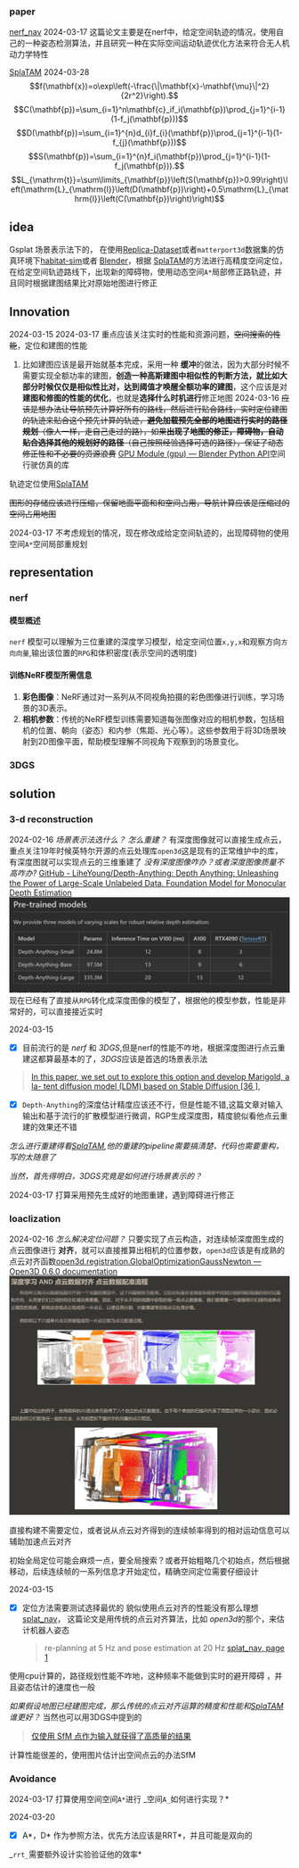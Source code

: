 ### paper

[nerf_nav](../../docs/papers/nerf_nav.pdf)
2024-03-17
这篇论文主要是在nerf中，给定空间轨迹的情况，使用自己的一种姿态检测算法，并且研究一种在实际空间运动轨迹优化方法来符合无人机动力学特性

[SplaTAM](../../docs/papers/SplaTAM.pdf)
2024-03-28
$$f(\mathbf{x})=o\exp\left(-\frac{\|\mathbf{x}-\mathbf{\mu}\|^2}{2r^2}\right).$$
$$C(\mathbf{p})=\sum_{i=1}^n\mathbf{c}_if_i(\mathbf{p})\prod_{j=1}^{i-1}(1-f_j(\mathbf{p}))$$
$$D(\mathbf{p})=\sum_{i=1}^{n}d_{i}f_{i}(\mathbf{p})\prod_{j=1}^{i-1}(1-f_{j}(\mathbf{p}))$$
$$S(\mathbf{p})=\sum_{i=1}^{n}f_i(\mathbf{p})\prod_{j=1}^{i-1}(1-f_j(\mathbf{p})).$$
$$L_{\mathrm{t}}=\sum\limits_{\mathbf{p}}\left(S(\mathbf{p})>0.99\right)\left(\mathrm{L}_{\mathrm{l}}\left(D(\mathbf{p})\right)+0.5\mathrm{L}_{\mathrm{l}}\left(C(\mathbf{p})\right)\right)$$

## idea

Gsplat 场景表示法下的，
在使用[Replica-Dataset](https://github.com/SupaVision/Replica-Dataset)或者`matterport3d`数据集的仿真环境下[habitat-sim](https://github.com/facebookresearch/habitat-sim)或者 [Blender](https://docs.blender.org/api/current/info_quickstart.html)，根据
[SplaTAM](../../docs/papers/SplaTAM.pdf)的方法进行高精度空间定位，在给定空间轨迹路线下，出现新的障碍物，使用动态空间`A*`局部修正路轨迹，并且同时根据建图结果比对原始地图进行修正

## Innovation

2024-03-15
2024-03-17
重点应该关注实时的性能和资源问题，~~空间搜索的性能~~，定位和建图的性能

1. 比如建图应该是最开始就基本完成，采用一种 **缓冲**的做法，因为大部分时候不需要实现全额功率的建图，**创造一种高斯建图中相似性的判断方法，就比如大部分时候仅仅是相似性比对，达到阈值才唤醒全额功率的建图**，这个应该是对 **建图和修图的性能的优化**，也就是**选择什么时机进行**修正地图
   2024-03-16
   ~~应该是想办法让导航预先计算好所有的路线，然后进行贴合路线，实时定位建图的轨迹来贴合这个预先计算的轨迹，**避免加载预先全部的地图进行实时的路径规划**（像人一样，走自己走过的路），如果**出现了地图的修正，障碍物，自动贴合选择其他的规划好的路径**（自己按照经验选择可选的路径），保证了动态修正性和不必要的资源浪费~~
   [GPU Module (gpu) — Blender Python API](https://docs.blender.org/api/current/gpu.html)空间行驶仿真的库

轨迹定位使用[SplaTAM](../../docs/papers/SplaTAM.pdf)

~~图形的存储应该进行压缩，保留地面平面和和空间占用，导航计算应该是压缩过的空间占用地图~~

2024-03-17
不考虑规划的情况，现在修改成给定空间轨迹的，出现障碍物的使用空间`A*`空间局部重规划

## representation

### nerf

#### 模型概述

`nerf` 模型可以理解为三位重建的深度学习模型，给定空间位置`x,y,x`和观察方向`方向向量`,输出该位置的`RPG`和体积密度\(表示空间的透明度)

#### 训练NeRF模型所需信息

1. **彩色图像**：NeRF通过对一系列从不同视角拍摄的彩色图像进行训练，学习场景的3D表示。
2. **相机参数**：传统的NeRF模型训练需要知道每张图像对应的相机参数，包括相机的位置、朝向（姿态）和内参（焦距、光心等）。这些参数用于将3D场景映射到2D图像平面，帮助模型理解不同视角下观察到的场景变化。

### 3DGS

## solution

### 3-d reconstruction

2024-02-16
_场景表示法选什么？_
_怎么重建？_
有深度图像就可以直接生成点云，重点关注19年时候英特尔开源的点云处理库`open3d`这是现有的正常维护中的库，有深度图就可以实现点云的三维重建了
_没有深度图像咋办？或者深度图像质量不高咋办?_
[GitHub - LiheYoung/Depth-Anything: Depth Anything: Unleashing the Power of Large-Scale Unlabeled Data. Foundation Model for Monocular Depth Estimation](https://github.com/LiheYoung/Depth-Anything)
![../../assets/Pasted_image_20240216143622.png](../../assets/Pasted_image_20240216143622.png)
现在已经有了直接从`RPG`转化成深度图像的模型了，根据他的模型参数，性能是非常好的，可以直接接近实时

2024-03-15

- [x] 目前流行的是 _nerf_ 和 _3DGS_,但是nerf的性能不咋地，根据深度图进行点云重建这都算最基本的了，*3DGS*应该是首选的场景表示法

> [In this paper, we set out to explore this option and develop Marigold, a la- tent diffusion model (LDM) based on Stable Diffusion [36 ],](../../docs/papers/RepurposingDiffusion-BasedImageGeneratorsforMonocularDepthEstimation.pdf)

- [x] `Depth-Anything`的深度估计精度应该还不行，但是性能不错,这篇文章对输入输出和基于流行的扩散模型进行微调，RGP生成深度图，精度貌似看他点云重建的效果还不错

_怎么进行重建得看[SplaTAM](../../docs/papers/SplaTAM.pdf),他的重建的pipeline需要搞清楚，代码也需要重构，写的太随意了_

_当然，首先得明白，3DGS究竟是如何进行场景表示的？_

2024-03-17
打算采用预先生成好的地图重建，遇到障碍进行修正

### loaclization

2024-02-16
_怎么解决定位问题？_
只要实现了点云构造，对连续帧深度图生成的点云图像进行 **对齐**，就可以直接推算出相机的位置参数，`open3d`应该是有成熟的点云对齐函数[open3d.registration.GlobalOptimizationGaussNewton — Open3D 0.6.0 documentation](https://www.open3d.org/docs/0.6.0/python_api/open3d.registration.GlobalOptimizationGaussNewton.html)
![../../assets/Pasted_image_20240216144139.png](../../assets/Pasted_image_20240216144139.png)

直接构建不需要定位，或者说从点云对齐得到的连续帧率得到的相对运动信息可以辅助加速点云对齐

初始全局定位可能会麻烦一点，要全局搜索？或者开始粗略几个初始点，然后根据移动，后续连续帧的一系列信息才开始定位，精确空间定位需要仔细设计

2024-03-15

- [x] 定位方法需要测试选择最优的
      貌似使用点云对齐的性能没有那么理想[splat_nav](../../docs/papers/splat_nav.pdf)，
      这篇论文是用传统的点云对齐算法，比如 *open3d*的那个，来估计机器人姿态
  > re-planning at 5 Hz and pose estimation at 20 Hz
  > [splat_nav, page 1](../../docs/papers/splat_nav.pdf)

使用cpu计算的，路径规划性能不咋地，这种频率不能做到实时的避开障碍
，并且姿态估计的速度也一般

_如果假设地图已经建图完成，那么传统的点云对齐运算的精度和性能和[SplaTAM](../../docs/papers/SplaTAM.pdf)谁更好？_ 当然也可以用3DGS中提到的

> [仅使⽤ SfM 点作为输⼊就获得了⾼质量的结果](../../docs/papers/3DGS.pdf)

计算性能很差的，使用图片估计出空间点云的办法SfM

### Avoidance

2024-03-17
打算使用空间空间`A*`进行
_空间`A_`如何进行实现？\*

2024-03-20

- [x] A*，D* 作为参照方法，优先方法应该是RRT\*，并且可能是双向的

_`rrt_`需要额外设计实验验证他的效率\*
